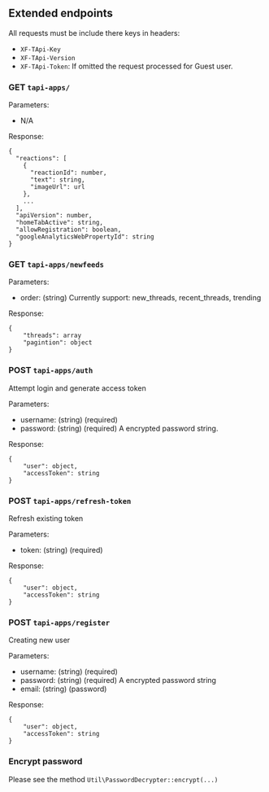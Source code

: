 ## Extended endpoints

All requests must be include there keys in headers:
* `XF-TApi-Key`
* `XF-TApi-Version`
* `XF-TApi-Token`: If omitted the request processed for Guest user.

### GET `tapi-apps/`

Parameters:
* N/A

Response:
```
{
  "reactions": [
    {
      "reactionId": number,
      "text": string,
      "imageUrl": url
    },
    ...
  ],
  "apiVersion": number,
  "homeTabActive": string,
  "allowRegistration": boolean,
  "googleAnalyticsWebPropertyId": string
}
```

### GET `tapi-apps/newfeeds`

Parameters:
* order: (string) Currently support: new_threads, recent_threads, trending

Response:
```
{
    "threads": array
    "pagintion": object
}
```

### POST `tapi-apps/auth`
Attempt login and generate access token

Parameters:
* username: (string) (required)
* password: (string) (required) A encrypted password string.

Response:
```
{
    "user": object,
    "accessToken": string
}
```

### POST `tapi-apps/refresh-token`
Refresh existing token

Parameters:
* token: (string) (required)

Response:
```
{
    "user": object,
    "accessToken": string
}
```

### POST `tapi-apps/register`
Creating new user

Parameters:
* username: (string) (required)
* password: (string) (required) A encrypted password string
* email: (string) (password)

Response:
```
{
    "user": object,
    "accessToken": string
}
```

### Encrypt password
Please see the method `Util\PasswordDecrypter::encrypt(...)`